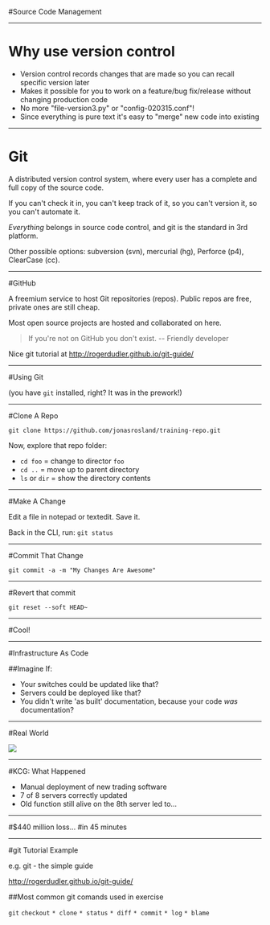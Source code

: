 #Source Code Management

---

# Why use version control

 - Version control records changes that are made so you can recall specific version later
 - Makes it possible for you to work on a feature/bug fix/release without changing production code
 - No more "file-version3.py" or "config-020315.conf"!
 - Since everything is pure text it's easy to "merge" new code into existing

---

# Git

A distributed version control system, where every user has a complete and full copy of the source code.  

If you can't check it in, you can't keep track of it, so you can't version it, so you can't automate it.

*Everything* belongs in source code control, and git is the standard in 3rd platform.

Other possible options: subversion (svn), mercurial (hg), Perforce (p4), ClearCase (cc).

---

#GitHub

A freemium service to host Git repositories (repos). Public repos are free, private ones are still cheap.

Most open source projects are hosted and collaborated on here.

> If you're not on GitHub you don't exist.
-- Friendly developer


Nice git tutorial at http://rogerdudler.github.io/git-guide/

---

#Using Git

(you have `git` installed, right?  It was in the prework!)

---

#Clone A Repo

`git clone https://github.com/jonasrosland/training-repo.git`

Now, explore that repo folder:

* `cd foo` = change to director `foo`
* `cd ..` = move up to parent directory
* `ls` or `dir` = show the directory contents

---

#Make A Change

Edit a file in notepad or textedit. Save it.

Back in the CLI, run: `git status`

---

#Commit That Change

`git commit -a -m "My Changes Are Awesome"`

---

#Revert that commit

`git reset --soft HEAD~`

---

#Cool!

---

#Infrastructure As Code

##Imagine If:
* Your switches could be updated like that?
* Servers could be deployed like that?
* You didn't write 'as built' documentation, because your code *was* documentation?

---

#Real World

![](https://infocus.emc.com/wp-content/uploads/2012/08/KCG.jpg)

---

#KCG: What Happened

* Manual deployment of new trading software
* 7 of 8 servers correctly updated
* Old function still alive on the 8th server led to…

---

#$440 million loss...
#in 45 minutes

---

#git Tutorial Example

e.g. git - the simple guide

http://rogerdudler.github.io/git-guide/

##Most common git comands used in exercise

`git`
`checkout`
`* clone`
`* status`
`* diff`
`* commit`
`* log`
`* blame`
